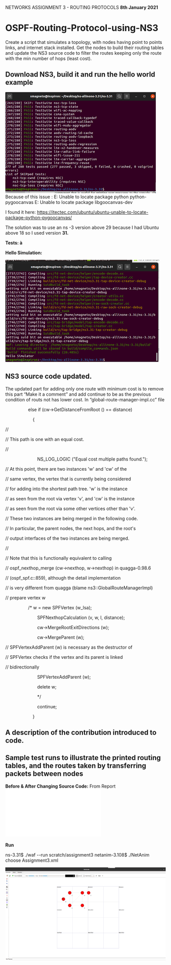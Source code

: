 NETWORKS
ASSIGNMENT 3 - ROUTING PROTOCOLS
**8th January 2021**

# OSPF-Routing-Protocol-using-NS3
Create a script that simulates a topology, with nodes having point to points links, and internet stack installed. Get the nodes to build their routing tables and update the NS3 source code to filter the routes keeping only the route with the min number of hops (least cost).


## **Download NS3, build it and run the hello world example**
![plot](./img/1.png)Because of this issue :
E: Unable to locate package python python-pygoocanvas
E: Unable to locate package libgoocanvas-dev

I found it here:  <https://itectec.com/ubuntu/ubuntu-unable-to-locate-package-python-pygoocanvas/>

The solution was to use an ns -3 version above 29 because I had Ubuntu above 18 so I used version **31.**

**Tests: à**

**Hello Simulation:**

![plot](./img/2.png)
## **NS3 source code updated.**
The updated part for adding only one route with minimum cost is to remove this part “Make it a comment” and add continue to be as the previous condition of routs not has lower cost. In “global-route-manager-impl.cc” file

`          `else if (cw->GetDistanceFromRoot () == distance)

`            `{

//

// This path is one with an equal cost.

//

`              `NS\_LOG\_LOGIC ("Equal cost multiple paths found.");

// At this point, there are two instances 'w' and 'cw' of the

// same vertex, the vertex that is currently being considered

// for adding into the shortest path tree. 'w' is the instance

// as seen from the root via vertex 'v', and 'cw' is the instance 

// as seen from the root via some other vertices other than 'v'.

// These two instances are being merged in the following code.

// In particular, the parent nodes, the next hops, and the root's

// output interfaces of the two instances are being merged.

// 

// Note that this is functionally equivalent to calling

// ospf\_nexthop\_merge (cw->nexthop, w->nexthop) in quagga-0.98.6

// (ospf\_spf.c::859), although the detail implementation

// is very different from quagga (blame ns3::GlobalRouteManagerImpl)

// prepare vertex w

`          `/\*    w = new SPFVertex (w\_lsa);

`              `SPFNexthopCalculation (v, w, l, distance);

`              `cw->MergeRootExitDirections (w);

`              `cw->MergeParent (w);

// SPFVertexAddParent (w) is necessary as the destructor of 

// SPFVertex checks if the vertex and its parent is linked

// bidirectionally

`              `SPFVertexAddParent (w);

`              `delete w;

`              `\*/

`              `continue;

`            `}
## **A description of the contribution introduced to code.**
## **Sample test runs to illustrate the printed routing tables, and the routes taken by transferring packets between nodes**
**Before & After Changing Source Code:**
From Report 
 ![HERE](./Assignment3_Report.pdf)

**Run** 

ns-3.31$ ./waf --run scratch/assignment3
netanim-3.108$ ./NetAnim
choose Assignment3.xml

![plot](./img/19.png)
